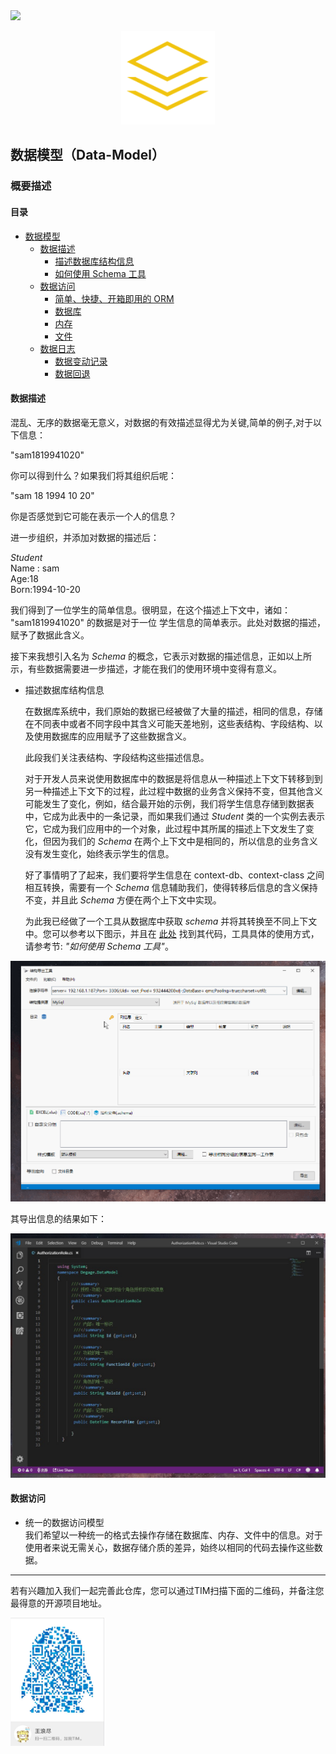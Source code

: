 <img src="https://img.shields.io/badge/schedule-10%25-orange.svg?style=for-the-badge&logo=appveyor"/>

<p align="center">
<img width="150" src="docs/logo.png" alt="DataModel Logo">
</p>

## 数据模型（Data-Model） ##



### 概要描述

#### 目录

- [数据模型](#数据模型) 
    - [数据描述](#数据描述)  
        - [描述数据库结构信息](#描述数据库结构信息)
        - [如何使用 Schema 工具](#如何使用Schema工具)
    - [数据访问](#数据访问)
        - [简单、快捷、开箱即用的 ORM](#ORM) 
        - [数据库](#数据库)
        - [内存](#内存)
        - [文件](#文件)
    - [数据日志](#数据日志)
        - [数据变动记录](#数据变动)
        - [数据回退](#数据回退)

#### 数据描述  
<span id="数据描述"></span>

 混乱、无序的数据毫无意义，对数据的有效描述显得尤为关键,简单的例子,对于以下信息：  

  "sam1819941020"  

  你可以得到什么？如果我们将其组织后呢：  

  "sam 18 1994 10 20"  

  你是否感觉到它可能在表示一个人的信息？

  进一步组织，并添加对数据的描述后：  

  *Student*   
  Name : sam  
  Age:18  
  Born:1994-10-20  

  我们得到了一位学生的简单信息。很明显，在这个描述上下文中，诸如： "sam1819941020" 的数据是对于一位
  学生信息的简单表示。此处对数据的描述，赋予了数据此含义。

接下来我想引入名为 *Schema* 的概念，它表示对数据的描述信息，正如以上所示，有些数据需要进一步描述，才能在我们的使用环境中变得有意义。  

- 描述数据库结构信息
  
  在数据库系统中，我们原始的数据已经被做了大量的描述，相同的信息，存储在不同表中或者不同字段中其含义可能天差地别，这些表结构、字段结构、以及使用数据库的应用赋予了这些数据含义。  

  此段我们关注表结构、字段结构这些描述信息。  

  对于开发人员来说使用数据库中的数据是将信息从一种描述上下文下转移到到另一种描述上下文下的过程，此过程中数据的业务含义保持不变，但其他含义可能发生了变化，例如，结合最开始的示例，我们将学生信息存储到数据表中，它成为此表中的一条记录，而如果我们通过  *Student*  类的一个实例去表示它，它成为我们应用中的一个对象，此过程中其所属的描述上下文发生了变化，但因为我们的 *Schema* 在两个上下文中是相同的，所以信息的业务含义没有发生变化，始终表示学生的信息。  
  
  好了事情明了了起来，我们要将学生信息在 context-db、context-class 之间相互转换，需要有一个 *Schema* 信息辅助我们，使得转移后信息的含义保持不变，并且此 *Schema* 方便在两个上下文中实现。
  
  为此我已经做了一个工具从数据库中获取 *schema* 并将其转换至不同上下文中。您可以参考以下图示，并且在 [此处](https://github.com/degagetech/degage-platform-data-model/tree/master/src/Schema) 找到其代码，工具具体的使用方式，请参考节: *"如何使用 Schema 工具"*。
  

<img src="docs/images/use-schema-toolbox-example.gif" />

其导出信息的结果如下：

<img src="docs/images/schema-toolbox-code-export-result-example.jpg" />

#### 数据访问
  - 统一的数据访问模型  
      我们希望以一种统一的格式去操作存储在数据库、内存、文件中的信息。对于使用者来说无需关心，数据存储介质的差异，始终以相同的代码去操作这些数据。  

 

------

若有兴趣加入我们一起完善此仓库，您可以通过TIM扫描下面的二维码，并备注您最得意的开源项目地址。

<p>
<img width='150'  src="docs/contact-tim.jpg" >
</p>
